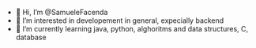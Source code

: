 - 👋 Hi, I’m @SamueleFacenda
- 👀 I’m interested in developement in general, expecially backend
- 🌱 I’m currently learning java, python, alghoritms and data structures, C, database

<!---
SamueleFacenda/SamueleFacenda is a ✨ special ✨ repository because its `README.md` (this file) appears on your GitHub profile.
You can click the Preview link to take a look at your changes.
--->
